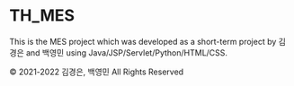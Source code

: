 # TH_MES
This is the MES project which was developed as a short-term project by 김경은 and 백영민 using Java/JSP/Servlet/Python/HTML/CSS.

© 2021-2022 김경은, 백영민 All Rights Reserved
